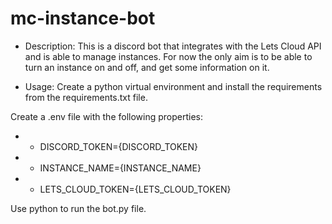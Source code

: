 # mc-instance-bot
- Description:
 This is a discord bot that integrates with the Lets Cloud API and is able to manage instances. For now the only aim is to be able to turn an instance on and off, and get some information on it.

- Usage:
 Create a python virtual environment and install the requirements from the requirements.txt file.

 Create a .env file with the following properties: 
- - DISCORD_TOKEN={DISCORD_TOKEN}
- -  INSTANCE_NAME={INSTANCE_NAME}
- -  LETS_CLOUD_TOKEN={LETS_CLOUD_TOKEN}

 Use python to run the bot.py file.